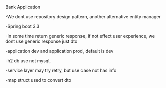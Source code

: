 Bank Application


-We dont use repository design pattern, another alternative entity manager

-Spring boot 3.3

-In some time return generic response, if not effect user experience, we dont use generic response just dto

-application dev and application prod, default is dev

-h2 db use not mysql,

-service layer may try retry, but use case not has info

-map struct used to convert dto
